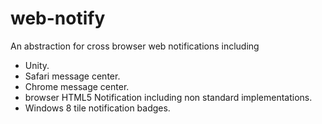 # web-notify
An abstraction for cross browser web notifications including

* Unity.
* Safari message center.
* Chrome message center.
* browser HTML5 Notification including non standard implementations.
* Windows 8 tile notification badges.
